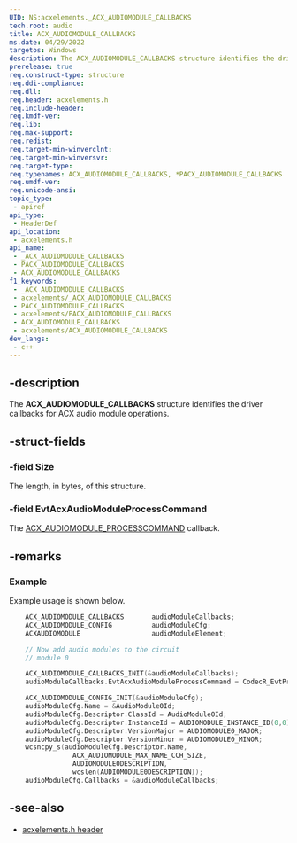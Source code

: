 ```yaml
---
UID: NS:acxelements._ACX_AUDIOMODULE_CALLBACKS
tech.root: audio 
title: ACX_AUDIOMODULE_CALLBACKS
ms.date: 04/29/2022
targetos: Windows
description: The ACX_AUDIOMODULE_CALLBACKS structure identifies the driver callbacks for ACX audio module operations. 
prerelease: true
req.construct-type: structure
req.ddi-compliance: 
req.dll: 
req.header: acxelements.h
req.include-header: 
req.kmdf-ver: 
req.lib: 
req.max-support: 
req.redist: 
req.target-min-winverclnt: 
req.target-min-winversvr: 
req.target-type: 
req.typenames: ACX_AUDIOMODULE_CALLBACKS, *PACX_AUDIOMODULE_CALLBACKS
req.umdf-ver: 
req.unicode-ansi: 
topic_type:
 - apiref
api_type:
 - HeaderDef
api_location:
 - acxelements.h
api_name:
 - _ACX_AUDIOMODULE_CALLBACKS
 - PACX_AUDIOMODULE_CALLBACKS
 - ACX_AUDIOMODULE_CALLBACKS
f1_keywords:
 - _ACX_AUDIOMODULE_CALLBACKS
 - acxelements/_ACX_AUDIOMODULE_CALLBACKS
 - PACX_AUDIOMODULE_CALLBACKS
 - acxelements/PACX_AUDIOMODULE_CALLBACKS
 - ACX_AUDIOMODULE_CALLBACKS
 - acxelements/ACX_AUDIOMODULE_CALLBACKS
dev_langs:
 - c++
---
```


## -description

The **ACX_AUDIOMODULE_CALLBACKS** structure identifies the driver callbacks for ACX audio module operations.

## -struct-fields

### -field Size

The length, in bytes, of this structure.

### -field EvtAcxAudioModuleProcessCommand

The [ACX_AUDIOMODULE_PROCESSCOMMAND](nc-acxelements-evt_acx_audiomodule_processcommand.md) callback.

## -remarks

### Example

Example usage is shown below.

```cpp
    ACX_AUDIOMODULE_CALLBACKS       audioModuleCallbacks;   
    ACX_AUDIOMODULE_CONFIG          audioModuleCfg;
    ACXAUDIOMODULE                  audioModuleElement;

    // Now add audio modules to the circuit
    // module 0

    ACX_AUDIOMODULE_CALLBACKS_INIT(&audioModuleCallbacks);
    audioModuleCallbacks.EvtAcxAudioModuleProcessCommand = CodecR_EvtProcessCommand0;

    ACX_AUDIOMODULE_CONFIG_INIT(&audioModuleCfg);
    audioModuleCfg.Name = &AudioModule0Id;
    audioModuleCfg.Descriptor.ClassId = AudioModule0Id;
    audioModuleCfg.Descriptor.InstanceId = AUDIOMODULE_INSTANCE_ID(0,0);
    audioModuleCfg.Descriptor.VersionMajor = AUDIOMODULE0_MAJOR;
    audioModuleCfg.Descriptor.VersionMinor = AUDIOMODULE0_MINOR;
    wcsncpy_s(audioModuleCfg.Descriptor.Name,
                ACX_AUDIOMODULE_MAX_NAME_CCH_SIZE,
                AUDIOMODULE0DESCRIPTION,
                wcslen(AUDIOMODULE0DESCRIPTION));
    audioModuleCfg.Callbacks = &audioModuleCallbacks;
```

## -see-also

- [acxelements.h header](index.md)


